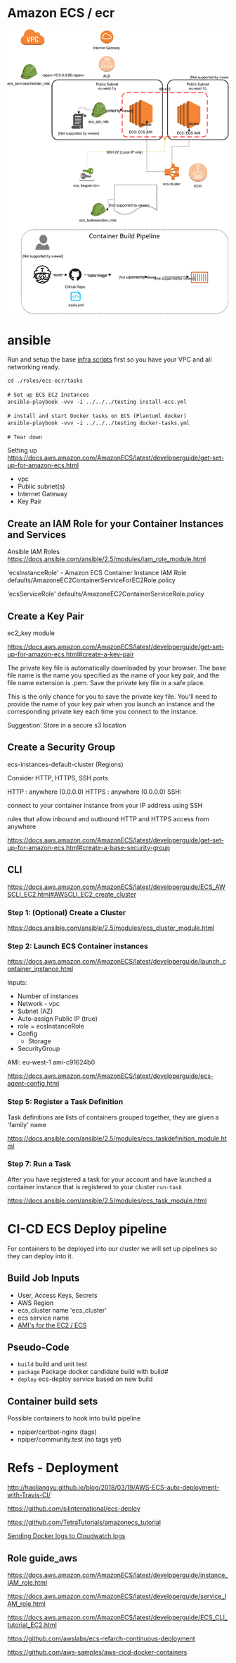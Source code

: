 # Amazon ECS / ecr

![Deploy](./docs/ecs-ecr.svg)


# ansible

Run and setup the base [infra scripts](../../infra/README.md) first so you have your VPC and all networking ready.

```
cd ./roles/ecs-ecr/tasks

# Set up ECS EC2 Instances
ansible-playbook -vvv -i ../../../testing install-ecs.yml

# install and start Docker tasks on ECS (Plantuml docker)
ansible-playbook -vvv -i ../../../testing docker-tasks.yml

# Tear down

```

Setting up
https://docs.aws.amazon.com/AmazonECS/latest/developerguide/get-set-up-for-amazon-ecs.html

* vpc
* Public subnet(s)
* Internet Gateway
* Key Pair


## Create an IAM Role for your Container Instances and Services

Ansible IAM Roles
https://docs.ansible.com/ansible/2.5/modules/iam_role_module.html

'ecsInstanceRole' -  Amazon ECS Container Instance IAM Role
defaults/AmazoneEC2ContainerServiceForEC2Role.policy

'ecsServiceRole'
defaults/AmazoneEC2ContainerServiceRole.policy

## Create a Key Pair

ec2_key module

https://docs.aws.amazon.com/AmazonECS/latest/developerguide/get-set-up-for-amazon-ecs.html#create-a-key-pair

The private key file is automatically downloaded by your browser. The base file name is the name you specified as the name of your key pair, and the file name extension is .pem. Save the private key file in a safe place.

This is the only chance for you to save the private key file. You'll need to provide the name of your key pair when you launch an instance and the corresponding private key each time you connect to the instance.

Suggestion: Store in a secure s3 location

## Create a Security Group

ecs-instances-default-cluster (Regions)

Consider HTTP, HTTPS, SSH ports

HTTP : anywhere (0.0.0.0)
HTTPS : anywhere (0.0.0.0)
SSH:

connect to your container instance from your IP address using SSH

rules that allow inbound and outbound HTTP and HTTPS access from anywhere

https://docs.aws.amazon.com/AmazonECS/latest/developerguide/get-set-up-for-amazon-ecs.html#create-a-base-security-group


## CLI

https://docs.aws.amazon.com/AmazonECS/latest/developerguide/ECS_AWSCLI_EC2.html#AWSCLI_EC2_create_cluster

### Step 1: (Optional) Create a Cluster

https://docs.ansible.com/ansible/2.5/modules/ecs_cluster_module.html

### Step 2:  Launch ECS Container instances
https://docs.aws.amazon.com/AmazonECS/latest/developerguide/launch_container_instance.html

Inputs:
 * Number of instances
 * Network - vpc
 * Subnet (AZ)
 * Auto-assign Public IP (true)
 * role = ecsInstanceRole
 * Config
   - Storage
 * SecurityGroup

AMI:
eu-west-1	ami-c91624b0

https://docs.aws.amazon.com/AmazonECS/latest/developerguide/ecs-agent-config.html

### Step 5: Register a Task Definition

Task definitions are lists of containers grouped together, they are given a 'family' name

https://docs.ansible.com/ansible/2.5/modules/ecs_taskdefinition_module.html

### Step 7: Run a Task
After you have registered a task for your account and have launched a container instance that is registered to your cluster `run-task`

https://docs.ansible.com/ansible/2.5/modules/ecs_task_module.html

# CI-CD ECS Deploy pipeline

For containers to be deployed into our cluster we will set up pipelines so they can deploy into it.

## Build Job Inputs

 * User, Access Keys, Secrets
 * AWS Region
 * ecs_cluster name 'ecs_cluster'
 * ecs service name
 * [AMI's for the EC2 / ECS](https://docs.aws.amazon.com/AmazonECS/latest/developerguide/ecs-optimized_AMI.html)

## Pseudo-Code

 * `build` build and unit test
 * `package` Package docker candidate build with build#
 * `deploy` ecs-deploy service based on new build

## Container build sets

Possible containers to hook into build pipeline

 * npiper/certbot-nginx (tags)
 * npiper/community.test (no tags yet)

# Refs - Deployment

http://haoliangyu.github.io/blog/2018/03/19/AWS-ECS-auto-deployment-with-Travis-CI/

https://github.com/silinternational/ecs-deploy

https://github.com/TetraTutorials/amazonecs_tutorial

[Sending Docker logs to Cloudwatch logs](https://docs.aws.amazon.com/AmazonECS/latest/developerguide/using_cloudwatch_logs.html)

## Role guide_aws

https://docs.aws.amazon.com/AmazonECS/latest/developerguide/instance_IAM_role.html

https://docs.aws.amazon.com/AmazonECS/latest/developerguide/service_IAM_role.html

https://docs.aws.amazon.com/AmazonECS/latest/developerguide/ECS_CLI_tutorial_EC2.html

https://github.com/awslabs/ecs-refarch-continuous-deployment


https://github.com/aws-samples/aws-cicd-docker-containers
